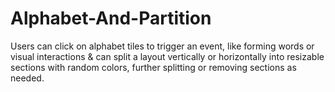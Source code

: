 # Alphabet-And-Partition

Users can click on alphabet tiles to trigger an event, like forming words or visual interactions
& can split a layout vertically or horizontally into resizable sections with random colors,
further splitting or removing sections as needed.
